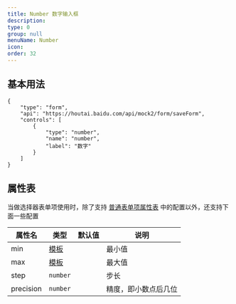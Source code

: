 ```yaml
---
title: Number 数字输入框
description:
type: 0
group: null
menuName: Number
icon:
order: 32
---
```


## 基本用法

```schema:height="300" scope="body"
{
    "type": "form",
    "api": "https://houtai.baidu.com/api/mock2/form/saveForm",
    "controls": [
        {
            "type": "number",
            "name": "number",
            "label": "数字"
        }
    ]
}
```

## 属性表

当做选择器表单项使用时，除了支持 [普通表单项属性表](./formitem#%E5%B1%9E%E6%80%A7%E8%A1%A8) 中的配置以外，还支持下面一些配置

| 属性名    | 类型                            | 默认值 | 说明                 |
| --------- | ------------------------------- | ------ | -------------------- |
| min       | [模板](../../concepts/template) |        | 最小值               |
| max       | [模板](../../concepts/template) |        | 最大值               |
| step      | `number`                        |        | 步长                 |
| precision | `number`                        |        | 精度，即小数点后几位 |
